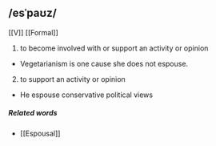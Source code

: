 ## /esˈpaʊz/  
[[V]]  [[Formal]]
1. to become involved with or support an activity or opinion

- Vegetarianism is one cause she does not espouse.

2. to support an activity or opinion

- He espouse conservative political views

##### Related words
- [[Espousal]]